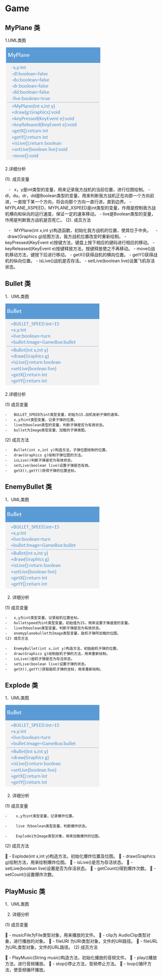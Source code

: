 # Game
MyPlane 类
-------

1.UML类图

![MyPlane 类](https://github.com/xujianhui1995/Game/blob/master/MyPlane.jpg)

2.详细分析

 (1). 成员变量

    -   x，y是int类型的变量，用来记录我方战机的当前位置，进行位图绘制。
    -   dl，du，dr，dd是Boolean类型的变量，用来判断我方战机正在向那一个方向前进，一直按下某一个方向，将会向那个方向一直行进，直到边界。
    -   MYPLANE_XSPEED，MYPLANE_XSPEED是int类型的变量，作用是控制我方战机横向和纵向的运行速度，保证一定的速率移动。
    -   live是Boolean类型的变量，作用是判断我方战机是否死亡。
(2). 成员方法
 
    -   MYPlane(int x,int y)构造函数，初始化我方战机的位置，使其位于中央。
    -   draw(Graphics g)绘图方法，我方战机位置改变时重新绘制。
    -   keyPressed(KeyEvent e)按键方法，键盘上按下相应的键码进行相应的移动。
    -   keyReleased(KeyEvent e)按键释放方法，按键释放使之不再移动。
    -   move()战机移动方法，键按下后进行移动。
    -   getX()获得战机的横向位置。
    -   getY()获得战机的纵向位置。
    -   isLive()战机是否存活。
    -   setLive(boolean live)设置飞机存活状态。 
    
Bullet 类
-------
1．UML类图

![Bullet类][1]


  [1]: https://github.com/xujianhui1995/Game/blob/master/Bullet.jpg

2.详细分析

(1) 成员变量

    -   BULLET_SPEED为int类型变量，初始为15.战机发射子弹的速率。
    -   x,y为int类型变量，记录子弹的位置。
    -   live为boolean类型的变量，判断子弹是否为有效状态。
    -   bullet为Image类型变量，加载的子弹类图。
 (2) 成员方法

    -   Bullet(int x,int y)构造方法，子弹位图绘制的位置。
    -   draw(Graphics g)绘制子弹位图的方法。
    -   isLive()判断子弹是否为有效状态。
    -   setLive(boolean live)设置子弹是否有效。
    -   getX(),getY()获得子弹的位置坐标。

EnemyBullet 类
-----------
1．UML类图

![EnemyBullet 类][1]


  [1]: https://github.com/xujianhui1995/Game/blob/master/EnemyBullet.jpg

2. 详细分析
    
    
(1)	成员变量
    
    -   x,y为int类型变量，记录敌机位置坐标。
    -   bulletspeed为int类型变量，初始值为15，用来设置子弹速度的变量。
    -   live为boolean类型变量，判断子弹是否为有效状态。
    -   enemyplanebullet为Image类型变量，敌机子弹所加载的位图。
    (2)	成员方法
    
    -   EnemyBullet(int x,int y)构造方法，初始敌机子弹的位置。
    -   draw(Graphics g)绘制敌机子弹的方法，用来重新绘制。
    -   isLive()敌机子弹是否为存活状态。
    -   setLive(boolean live)设置子弹的状态。
    -   getX(),getY()获取敌机子弹的坐标，用来重新绘制。

Explode 类
-------
1．UML类图

![Explode 类][1]


  [1]: https://github.com/xujianhui1995/Game/blob/master/Explode.jpg
 
2. 详细分析

(1)	成员变量       

	-    x,y为int类型变量，记录爆炸位置。        
	
	-    live 为boolean类型变量，判断爆炸状态。        

    -    Explode1为Image类型对象，用来加载爆炸的位图。
(2)	成员方法

	-    Explode(int x,int y)构造方法，初始化爆炸位置及位图。
	-    draw(Graphics g)绘制方法，用来绘制爆炸位图。
	-    isLive()是否为存活状态。
	-    setLive(boolean live)设置是否为存活状态。
	-    getCount()得到爆炸次数。
	-    setCount()设置爆炸次数。

PlayMusic 类
------------
1．UML类图
 
2. 详细分析

(1)	成员变量

	-   musicFile为File类型对象，用来播放的文件。
	-   clip为 AudioClip类型对象，进行播放的对象。
	-   fileURI 为URI类型对象，文件的URI路径。
	-   fileURL 为URL类型对象，文件的URL路径。
(2)	成员方法

	-   PlayMusic(String music)构造方法，初始化播放的音频文件。
	-   play()播放方法，进行音频播放。
	-   stop()停止方法，音频停止方法。
	-   loop()循环方法，使音频循环播放。





 

